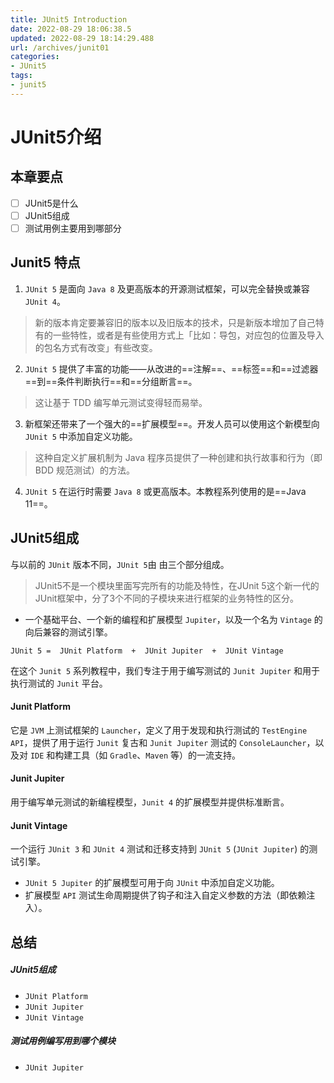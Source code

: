 ```yaml
---
title: JUnit5 Introduction
date: 2022-08-29 18:06:38.5
updated: 2022-08-29 18:14:29.488
url: /archives/junit01
categories: 
- JUnit5
tags: 
- junit5
---
```


# JUnit5介绍


## 本章要点
- [ ] JUnit5是什么
- [ ] JUnit5组成
- [ ] 测试用例主要用到哪部分
 
 ## Junit5 特点
1. `JUnit 5` 是面向 `Java 8` 及更高版本的开源测试框架，可以完全替换或兼容`JUnit 4`。
>新的版本肯定要兼容旧的版本以及旧版本的技术，只是新版本增加了自己特有的一些特性，或者是有些使用方式上「比如：导包，对应包的位置及导入的包名方式有改变」有些改变。
2. `JUnit 5` 提供了丰富的功能——从改进的==注解==、==标签==和==过滤器==到==条件判断执行==和==分组断言==。
>这让基于 TDD 编写单元测试变得轻而易举。
3. 新框架还带来了一个强大的==扩展模型==。开发人员可以使用这个新模型向 `JUnit 5` 中添加自定义功能。
>这种自定义扩展机制为 Java 程序员提供了一种创建和执行故事和行为（即 BDD 规范测试）的方法。
4. `JUnit 5` 在运行时需要 `Java 8` 或更高版本。本教程系列使用的是==Java 11==。


## JUnit5组成

与以前的 `JUnit` 版本不同，`JUnit 5`由 由三个部分组成。
>JUnit5不是一个模块里面写完所有的功能及特性，在JUnit 5这个新一代的JUnit框架中，分了3个不同的子模块来进行框架的业务特性的区分。
- 一个基础平台、一个新的编程和扩展模型 `Jupiter`，以及一个名为 `Vintage` 的向后兼容的测试引擎。
```
JUnit 5 =  JUnit Platform  +  JUnit Jupiter  +  JUnit Vintage
```

在这个 `Junit 5` 系列教程中，我们专注于用于编写测试的 `Junit Jupiter` 和用于执行测试的 `Junit` 平台。



#### Junit Platform 
它是 `JVM` 上测试框架的 `Launcher`，定义了用于发现和执行测试的 `TestEngine API`，提供了用于运行 `Junit` 复古和 `Junit Jupiter` 测试的 `ConsoleLauncher`，以及对 `IDE` 和构建工具（如 `Gradle`、`Maven` 等）的一流支持。

#### Junit Jupiter
用于编写单元测试的新编程模型，`Junit 4` 的扩展模型并提供标准断言。

#### Junit Vintage
一个运行 `JUnit 3` 和 `JUnit 4` 测试和迁移支持到 `JUnit 5` (`JUnit Jupiter`) 的测试引擎。
-   `JUnit 5 Jupiter` 的扩展模型可用于向 `JUnit` 中添加自定义功能。
-   扩展模型 `API` 测试生命周期提供了钩子和注入自定义参数的方法（即依赖注入）。


## 总结
##### JUnit5组成
- `JUnit Platform`
- `JUnit Jupiter`
-  `JUnit Vintage`
##### 测试用例编写用到哪个模块
- `JUnit Jupiter`
